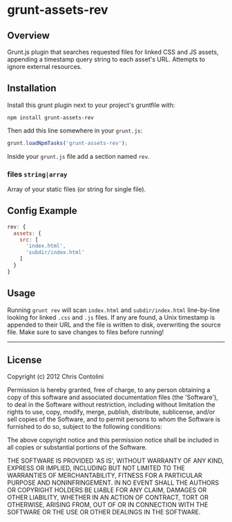 # grunt-assets-rev

## Overview

Grunt.js plugin that searches requested files for linked CSS and JS assets, appending a timestamp query string to each asset's URL. Attempts to ignore external resources.

## Installation

Install this grunt plugin next to your project's gruntfile with:

`npm install grunt-assets-rev`

Then add this line somewhere in your `grunt.js`:

```javascript
grunt.loadNpmTasks('grunt-assets-rev');
```

Inside your `grunt.js` file add a section named `rev`.

### files ```string|array```

Array of your static files (or string for single file).

## Config Example

``` javascript
rev: {
  assets: {
    src: [
      'index.html',
      'subdir/index.html'
    ]
  }
}
```

## Usage

Running `grunt rev` will scan `index.html` and `subdir/index.html` line-by-line looking for linked `.css` and `.js` files. If any are found, a Unix timestamp is appended to their URL and the file is written to disk, overwriting the source file. Make sure to save changes to files before running!

---

## License

Copyright (c) 2012 Chris Contolini

Permission is hereby granted, free of charge, to any person obtaining a copy of this software and associated documentation files (the 'Software'), to deal in the Software without restriction, including without limitation the rights to use, copy, modify, merge, publish, distribute, sublicense, and/or sell copies of the Software, and to permit persons to whom the Software is furnished to do so, subject to the following conditions:

The above copyright notice and this permission notice shall be included in all copies or substantial portions of the Software.

THE SOFTWARE IS PROVIDED 'AS IS', WITHOUT WARRANTY OF ANY KIND, EXPRESS OR IMPLIED, INCLUDING BUT NOT LIMITED TO THE WARRANTIES OF MERCHANTABILITY, FITNESS FOR A PARTICULAR PURPOSE AND NONINFRINGEMENT. IN NO EVENT SHALL THE AUTHORS OR COPYRIGHT HOLDERS BE LIABLE FOR ANY CLAIM, DAMAGES OR OTHER LIABILITY, WHETHER IN AN ACTION OF CONTRACT, TORT OR OTHERWISE, ARISING FROM, OUT OF OR IN CONNECTION WITH THE SOFTWARE OR THE USE OR OTHER DEALINGS IN THE SOFTWARE.